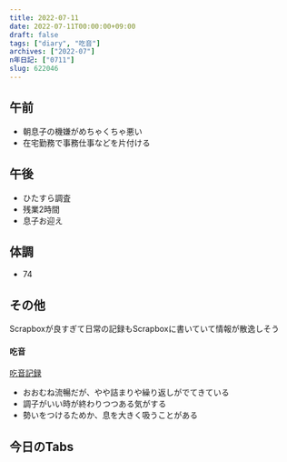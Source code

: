 ```yaml
---
title: 2022-07-11
date: 2022-07-11T00:00:00+09:00
draft: false
tags: ["diary", "吃音"]
archives: ["2022-07"]
n年日記: ["0711"]
slug: 622046
---
```

## 午前
- 朝息子の機嫌がめちゃくちゃ悪い
- 在宅勤務で事務仕事などを片付ける
## 午後
- ひたすら調査
- 残業2時間
- 息子お迎え
## 体調
- 74
## その他
Scrapboxが良すぎて日常の記録もScrapboxに書いていて情報が散逸しそう
#### 吃音
[吃音記録](https://scrapbox.io/sk85/吃音記録)
- おおむね流暢だが、やや詰まりや繰り返しがでてきている
- 調子がいい時が終わりつつある気がする
- 勢いをつけるためか、息を大きく吸うことがある
## 今日のTabs